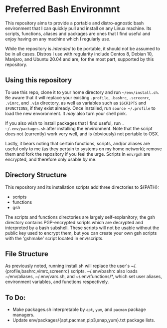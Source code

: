 # Preferred Bash Environmnt
This repository aims to provide a portable and distro-agnostic bash environment that I can quickly pull and install on any Linux machine. Its scripts, functions, aliases and packages are ones that I find useful and enjoy having on any machine which I regularly use.

While the repository is *intended* to be portable, it should not be assumed to be in all cases. Distros I use with regularity include Centos 8, Debian 10, Manjaro, and Ubuntu 20.04 and are, for the most part, supported by this repository.

## Using this repository
To use this repo, clone it to your home directory and run `~/env/install.sh`. Be aware that it will replace your existing `.profile`, `.bashrc`, `.screenrc`, `.vimrc`, and `.vim` directory, as well as variables such as `$SCRIPTS` and `$FUNCTIONS`, if they exist already. Once installed, run `source ~/.profile` to load the new envoronment. It *may* also turn your shell pink.

If you also wish to install packages that I find useful, run `. ~/.env/packages.sh` after installing the environment. Note that the script does not (currently) work very well, and is (obviously) not portable to OSX.

Lastly, it bears noting that certain functions, scripts, and/or aliases are useful only to me (as they pertain to systems on my home network); remove them and fork the repository if you feel the urge. Scripts in `env/gsh` are encrypted, and therefore only usable *by* me.

## Directory Structure
This repository and its installation scripts add three directories to ${PATH}:
* scripts
* functions
* gsh

The scripts and functions directories are largely self-explanitory; the gsh directory contains PGP-encrypted scripts which are decrypted and interpreted by a bash subshell. These scripts will not be usable without the public key used to encrypt them, but you can create your own gsh scripts with the 'gshmake' script located in env/scripts.

## File Structure
As previously noted, running install.sh will replace the user's	~/.{profile,bashrc,vimrc,screenrc} scripts. ~/.env/bashrc also loads ~/env/aliases, ~/.env/vars.sh, and ~/.env/functions/\*, which set user aliases, environment variables, and functions respectively.

## To Do:
* Make packages.sh interpretable by `apt`, `yum`, and `pacman` package managers.
* Update env/packages/{apt,pacman,pip3,snap,yum}.txt package lists.
